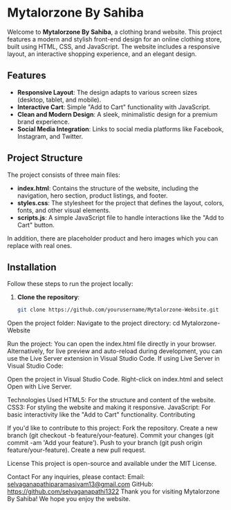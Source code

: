 # Mytalorzone By Sahiba

Welcome to **Mytalorzone By Sahiba**, a clothing brand website. This project features a modern and stylish front-end design for an online clothing store, built using HTML, CSS, and JavaScript. The website includes a responsive layout, an interactive shopping experience, and an elegant design.

## Features

- **Responsive Layout**: The design adapts to various screen sizes (desktop, tablet, and mobile).
- **Interactive Cart**: Simple "Add to Cart" functionality with JavaScript.
- **Clean and Modern Design**: A sleek, minimalistic design for a premium brand experience.
- **Social Media Integration**: Links to social media platforms like Facebook, Instagram, and Twitter.

## Project Structure

The project consists of three main files:

- **index.html**: Contains the structure of the website, including the navigation, hero section, product listings, and footer.
- **styles.css**: The stylesheet for the project that defines the layout, colors, fonts, and other visual elements.
- **scripts.js**: A simple JavaScript file to handle interactions like the "Add to Cart" button.

In addition, there are placeholder product and hero images which you can replace with real ones.

## Installation

Follow these steps to run the project locally:

1. **Clone the repository**:
   ```bash
   git clone https://github.com/yourusername/Mytalorzone-Website.git

Open the project folder: Navigate to the project directory:
cd Mytalorzone-Website

Run the project:
You can open the index.html file directly in your browser.
Alternatively, for live preview and auto-reload during development, you can use the Live Server extension in Visual Studio Code.
If using Live Server in Visual Studio Code:

Open the project in Visual Studio Code.
Right-click on index.html and select Open with Live Server.

Technologies Used
HTML5: For the structure and content of the website.
CSS3: For styling the website and making it responsive.
JavaScript: For basic interactivity like the "Add to Cart" functionality.
Contributing

If you'd like to contribute to this project:
Fork the repository.
Create a new branch (git checkout -b feature/your-feature).
Commit your changes (git commit -am 'Add your feature').
Push to your branch (git push origin feature/your-feature).
Create a new pull request.

License
This project is open-source and available under the MIT License.

Contact
For any inquiries, please contact:
Email: selvaganapathiparamasivam13@gmail.com
GitHub: https://github.com/selvaganapathi1322
Thank you for visiting Mytalorzone By Sahiba! We hope you enjoy the website.
